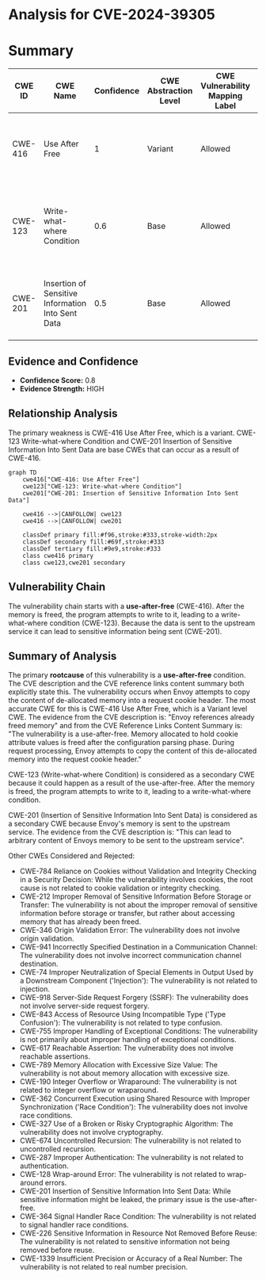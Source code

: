 # Analysis for CVE-2024-39305

# Summary
| CWE ID | CWE Name | Confidence | CWE Abstraction Level | CWE Vulnerability Mapping Label | CWE-Vulnerability Mapping Notes |
|---|---|---|---|---|---|
| CWE-416 | Use After Free | 1 | Variant | Allowed | Primary CWE. The vulnerability is explicitly described as a use-after-free. |
| CWE-123 | Write-what-where Condition | 0.6 | Base | Allowed | Secondary CWE. This could occur as a result of writing to memory that has already been freed. |
| CWE-201 | Insertion of Sensitive Information Into Sent Data | 0.5 | Base | Allowed | Secondary candidate. Envoy's memory is sent to the upstream service. |

## Evidence and Confidence

*   **Confidence Score:** 0.8
*   **Evidence Strength:** HIGH

## Relationship Analysis
The primary weakness is CWE-416 Use After Free, which is a variant. CWE-123 Write-what-where Condition and CWE-201 Insertion of Sensitive Information Into Sent Data are base CWEs that can occur as a result of CWE-416.

```mermaid
graph TD
    cwe416["CWE-416: Use After Free"]
    cwe123["CWE-123: Write-what-where Condition"]
    cwe201["CWE-201: Insertion of Sensitive Information Into Sent Data"]
    
    cwe416 -->|CANFOLLOW| cwe123
    cwe416 -->|CANFOLLOW| cwe201
    
    classDef primary fill:#f96,stroke:#333,stroke-width:2px
    classDef secondary fill:#69f,stroke:#333
    classDef tertiary fill:#9e9,stroke:#333
    class cwe416 primary
    class cwe123,cwe201 secondary
```

## Vulnerability Chain
The vulnerability chain starts with a **use-after-free** (CWE-416). After the memory is freed, the program attempts to write to it, leading to a write-what-where condition (CWE-123). Because the data is sent to the upstream service it can lead to sensitive information being sent (CWE-201).

## Summary of Analysis
The primary **rootcause** of this vulnerability is a **use-after-free** condition. The CVE description and the CVE reference links content summary both explicitly state this. The vulnerability occurs when Envoy attempts to copy the content of de-allocated memory into a request cookie header. The most accurate CWE for this is CWE-416 Use After Free, which is a Variant level CWE. The evidence from the CVE description is: "Envoy references already freed memory" and from the CVE Reference Links Content Summary is: "The vulnerability is a use-after-free. Memory allocated to hold cookie attribute values is freed after the configuration parsing phase. During request processing, Envoy attempts to copy the content of this de-allocated memory into the request cookie header."

CWE-123 (Write-what-where Condition) is considered as a secondary CWE because it could happen as a result of the use-after-free. After the memory is freed, the program attempts to write to it, leading to a write-what-where condition.

CWE-201 (Insertion of Sensitive Information Into Sent Data) is considered as a secondary CWE because Envoy's memory is sent to the upstream service. The evidence from the CVE description is: "This can lead to arbitrary content of Envoys memory to be sent to the upstream service".

Other CWEs Considered and Rejected:

*   CWE-784 Reliance on Cookies without Validation and Integrity Checking in a Security Decision: While the vulnerability involves cookies, the root cause is not related to cookie validation or integrity checking.
*   CWE-212 Improper Removal of Sensitive Information Before Storage or Transfer: The vulnerability is not about the improper removal of sensitive information before storage or transfer, but rather about accessing memory that has already been freed.
*   CWE-346 Origin Validation Error: The vulnerability does not involve origin validation.
*   CWE-941 Incorrectly Specified Destination in a Communication Channel: The vulnerability does not involve incorrect communication channel destination.
*   CWE-74 Improper Neutralization of Special Elements in Output Used by a Downstream Component ('Injection'): The vulnerability is not related to injection.
*   CWE-918 Server-Side Request Forgery (SSRF): The vulnerability does not involve server-side request forgery.
*   CWE-843 Access of Resource Using Incompatible Type ('Type Confusion'): The vulnerability is not related to type confusion.
*   CWE-755 Improper Handling of Exceptional Conditions: The vulnerability is not primarily about improper handling of exceptional conditions.
*   CWE-617 Reachable Assertion: The vulnerability does not involve reachable assertions.
*   CWE-789 Memory Allocation with Excessive Size Value: The vulnerability is not about memory allocation with excessive size.
*   CWE-190 Integer Overflow or Wraparound: The vulnerability is not related to integer overflow or wraparound.
*   CWE-362 Concurrent Execution using Shared Resource with Improper Synchronization ('Race Condition'): The vulnerability does not involve race conditions.
*   CWE-327 Use of a Broken or Risky Cryptographic Algorithm: The vulnerability does not involve cryptography.
*   CWE-674 Uncontrolled Recursion: The vulnerability is not related to uncontrolled recursion.
*   CWE-287 Improper Authentication: The vulnerability is not related to authentication.
*   CWE-128 Wrap-around Error: The vulnerability is not related to wrap-around errors.
*   CWE-201 Insertion of Sensitive Information Into Sent Data: While sensitive information might be leaked, the primary issue is the use-after-free.
*   CWE-364 Signal Handler Race Condition: The vulnerability is not related to signal handler race conditions.
*   CWE-226 Sensitive Information in Resource Not Removed Before Reuse: The vulnerability is not related to sensitive information not being removed before reuse.
*   CWE-1339 Insufficient Precision or Accuracy of a Real Number: The vulnerability is not related to real number precision.